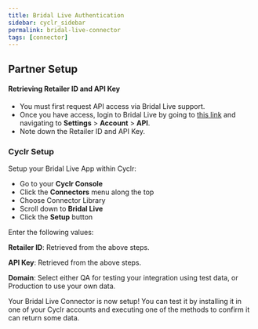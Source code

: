 ```yaml
---
title: Bridal Live Authentication
sidebar: cyclr_sidebar
permalink: bridal-live-connector
tags: [connector]
---
```


## Partner Setup

#### Retrieving Retailer ID and API Key
* You must first request API access via Bridal Live support.
* Once you have access, login to Bridal Live by going to [this link](https://app.bridallive.com/) and navigating to **Settings** > **Account** > **API**.
* Note down the Retailer ID and API Key.

### Cyclr Setup

Setup your Bridal Live App within Cyclr:

*   Go to your **Cyclr Console**
*   Click the **Connectors** menu along the top
*   Choose Connector Library
*   Scroll down to **Bridal Live**
*   Click the **Setup** button

Enter the following values:

**Retailer ID**: Retrieved from the above steps.

**API Key**: Retrieved from the above steps.

**Domain**: Select either QA for testing your integration using test data, or Production to use your own data.


Your Bridal Live Connector is now setup! You can test it by installing it in one of your Cyclr accounts and executing one of the methods to confirm it can return some data.
